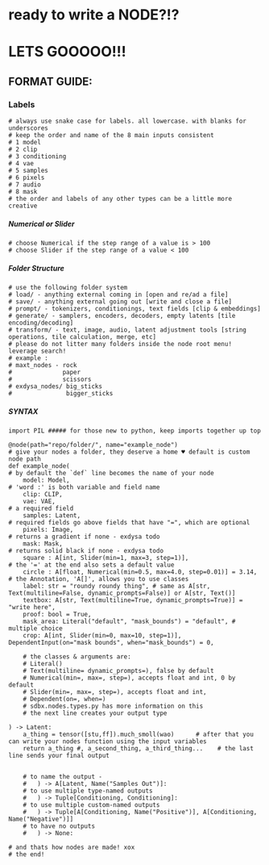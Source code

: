 #
# ready to write a NODE?!?
# LETS GOOOOO!!!


## FORMAT GUIDE:
### Labels
    # always use snake case for labels. all lowercase. with blanks for underscores
    # keep the order and name of the 8 main inputs consistent
    # 1 model
    # 2 clip
    # 3 conditioning
    # 4 vae
    # 5 samples
    # 6 pixels
    # 7 audio
    # 8 mask
    # the order and labels of any other types can be a little more creative

##### Numerical or Slider
    # choose Numerical if the step range of a value is > 100
    # choose Slider if the step range of a value < 100

##### Folder Structure
    # use the following folder system
    # load/ - anything external coming in [open and re/ad a file]
    # save/ - anything external going out [write and close a file]
    # prompt/ - tokenizers, conditionings, text fields [clip & embeddings]
    # generate/ - samplers, encoders, decoders, empty latents [tile encoding/decoding]
    # transform/ - text, image, audio, latent adjustment tools [string operations, tile calculation, merge, etc]
    # please do not litter many folders inside the node root menu! leverage search!
    # example :
    # maxt_nodes - rock
    #              paper
    #              scissors
    # exdysa_nodes/ big_sticks
    #               bigger_sticks

##### SYNTAX

```
import PIL ##### for those new to python, keep imports together up top

@node(path="repo/folder/", name="example_node")                       # give your nodes a folder, they deserve a home ♥︎ default is custom node path
def example_node(                                                     # by default the `def` line becomes the name of your node
    model: Model,                                                     # 'word :' is both variable and field name
    clip: CLIP,                                                      
    vae: VAE,                                                         # a required field 
    samples: Latent,                                                  # required fields go above fields that have "=", which are optional
    pixels: Image,                                                    # returns a gradient if none - exdysa todo
    mask: Mask,                                                       # returns solid black if none - exdysa todo
    square : A[int, Slider(min=1, max=3, step=1)],                    # the '=' at the end also sets a default value
    circle : A[float, Numerical(min=0.5, max=4.0, step=0.01)] = 3.14, # the Annotation, 'A[]', allows you to use classes 
    label: str = "roundy roundy thing", # same as A[str, Text(multiline=False, dynamic_prompts=False)] or A[str, Text()]
    textbox: A[str, Text(multiline=True, dynamic_prompts=True)] = "write here",
    proof: bool = True,                                                   
    mask_area: Literal("default", "mask_bounds") = "default", # multiple choice
    crop: A[int, Slider(min=0, max=10, step=1)], DependentInput(on="mask bounds", when="mask_bounds") = 0,

    # the classes & arguments are:
    # Literal()
    # Text(multiline= dynamic_prompts=), false by default
    # Numerical(min=, max=, step=), accepts float and int, 0 by default
    # Slider(min=, max=, step=), accepts float and int,
    # Dependent(on=, when=)
    # sdbx.nodes.types.py has more information on this
    # the next line creates your output type

) -> Latent:
    a_thing = tensor([stu,ff]).much_smoll(wao)      # after that you can write your nodes function using the input variables
    return a_thing #, a_second_thing, a_third_thing...    # the last line sends your final output


    # to name the output -
    #   ) -> A[Latent, Name("Samples Out")]:
    # to use multiple type-named outputs
    #   ) -> Tuple[Conditioning, Conditioning]:
    # to use multiple custom-named outputs
    #   ) -> Tuple[A[Conditioning, Name("Positive")], A[Conditioning, Name("Negative")]]
    # to have no outputs
    #   ) -> None:

# and thats how nodes are made! xox
# the end!